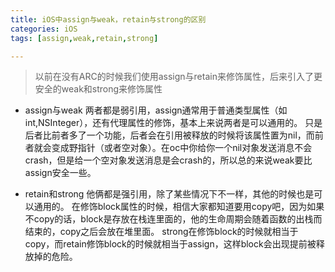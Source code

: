 ```yaml
---
title: iOS中assign与weak，retain与strong的区别
categories: iOS
tags: [assign,weak,retain,strong]

---
```

>以前在没有ARC的时候我们使用assign与retain来修饰属性，后来引入了更安全的weak和strong来修饰属性

* assign与weak
两者都是弱引用，assign通常用于普通类型属性（如int,NSInteger），还有代理属性的修饰，基本上来说两者是可以通用的。
只是后者比前者多了一个功能，后者会在引用被释放的时候将该属性置为nil，而前者就会变成野指针（或者空对象）。在oc中你给你一个nil对象发送消息不会crash，但是给一个空对象发送消息是会crash的，所以总的来说weak要比assign安全一些。
<!-----More----->
* retain和strong
他俩都是强引用，除了某些情况下不一样，其他的时候也是可以通用的。
在修饰block属性的时候，相信大家都知道要用copy吧，因为如果不copy的话，block是存放在栈连里面的，他的生命周期会随着函数的出栈而结束的，copy之后会放在堆里面。
strong在修饰block的时候就相当于copy，而retain修饰block的时候就相当于assign，这样block会出现提前被释放掉的危险。